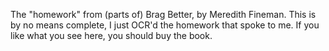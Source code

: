The "homework" from (parts of) Brag Better, by Meredith Fineman.
This is by no means complete, I just OCR'd the homework that spoke to me. If you like what you see here, you should buy the book.
